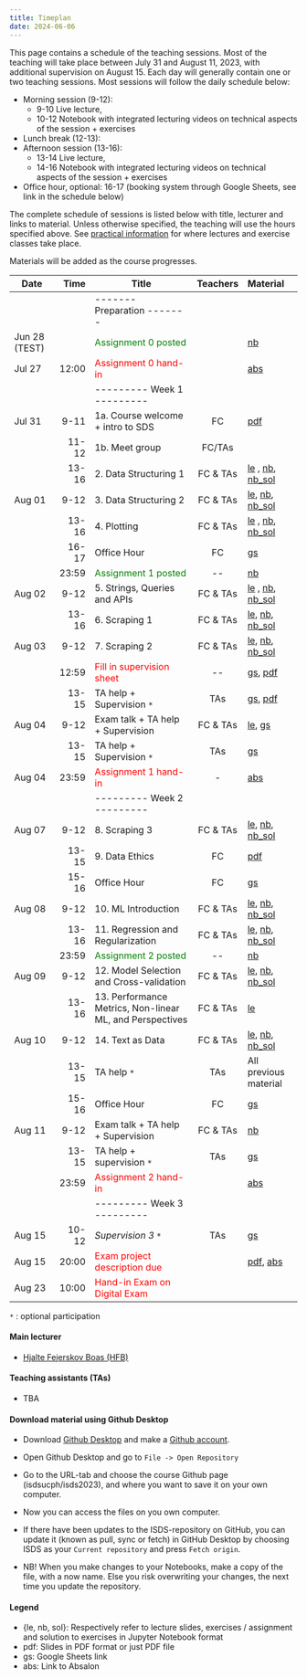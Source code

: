 ```yaml
---
title: Timeplan
date: 2024-06-06
---
```


This page contains a schedule of the teaching sessions. Most of the teaching will take place between July 31 and August 11, 2023, with additional supervision on August 15. Each day will generally contain one or two teaching sessions. Most sessions will follow the daily schedule below:

- Morning session (9-12):
  - 9-10 Live lecture,
  - 10-12 Notebook with integrated lecturing videos on technical aspects of the session + exercises
- Lunch break (12-13):
- Afternoon session (13-16):
  - 13-14 Live lecture,
  - 14-16 Notebook with integrated lecturing videos on technical aspects of the session + exercises
- Office hour, optional: 16-17 (booking system through Google Sheets, see link in the schedule below)

The complete schedule of sessions is listed below with title, lecturer and links to material. Unless otherwise specified, the teaching will use the hours specified above. See [practical information](/isds2023/page/practical/) for where lectures and exercise classes take place.

Materials will be added as the course progresses.

| Date   |                          Time | Title                                                   |  Teachers   | Material   |
| ------ | ----------------------------: | -------------------------------------------------------- | :---------: | :--------- |
|        |                               | -------   Preparation  -------                           |             |        |
| Jun 28 (TEST) |                               | <font color="green">Assignment 0 posted</font>           |             |  [nb](https://github.com/isdsucph/isds2023/blob/main/assignments/assignment0/assignment_0.ipynb)  |
| Jul 27 |                         12:00 | <font color="red">Assignment 0 hand-in</font>            |             |  [abs](https://absalon.ku.dk/courses/65412/assignments)     |
|        |                               | ---------   Week 1  ---------                            |             |        |
| Jul 31 |                          9-11 | 1a. Course welcome + intro to SDS                        | FC          |  [pdf](https://github.com/isdsucph/isds2023/blob/main/teaching_materials/module_1/lecture_1.pdf) |
|        |                         11-12 | 1b. Meet group                                           | FC/TAs      |        |
|        |                         13-16 | 2. Data Structuring 1                                    |  FC & TAs   |  [le](https://github.com/isdsucph/isds2023/blob/main/teaching_materials/module_2/module_2_slides.ipynb)    ,                     [nb](https://github.com/isdsucph/isds2023/blob/main/teaching_materials/module_2/module_2_exercises.ipynb), [nb_sol](https://github.com/isdsucph/isds2023/blob/main/teaching_materials/module_2/module_2_exercises_sol.ipynb) |
| Aug 01 |                          9-12 | 3. Data Structuring 2                                    |  FC & TAs   |  [le](https://github.com/isdsucph/isds2023/blob/main/teaching_materials/module_3/module_3_slides.ipynb), [nb](https://github.com/isdsucph/isds2023/blob/main/teaching_materials/module_3/module_3_exercises.ipynb), [nb_sol](https://github.com/isdsucph/isds2023/blob/main/teaching_materials/module_3/module_3_exercises_sol.ipynb) |
|        |                         13-16 | 4. Plotting                                              |  FC & TAs   | [le](https://github.com/isdsucph/isds2023/blob/main/teaching_materials/module_4/module_4_slides.ipynb)   ,  [nb](https://github.com/isdsucph/isds2023/blob/main/teaching_materials/module_4/module_4_exercises.ipynb), [nb_sol](https://github.com/isdsucph/isds2023/blob/main/teaching_materials/module_4/module_4_exercises_sol.ipynb) |
|        |                         16-17 | Office Hour                                              |     FC      | [gs](https://docs.google.com/spreadsheets/d/1RugKQKobPrSsaUeKQSCCydaVOU_bDUYRPt1UhWEj_DE/edit?usp=sharing) |
|        |                         23:59 | <font color="green">Assignment 1 posted</font>           |     --      | [nb](https://github.com/isdsucph/isds2023/blob/main/assignments/assignment1/assignment_1.ipynb)  |
| Aug 02 |                          9-12 | 5. Strings, Queries and APIs                             |  FC & TAs   | [le](https://github.com/isdsucph/isds2023/blob/main/teaching_materials/module_5/module_5_slides.ipynb) ,       [nb](https://github.com/isdsucph/isds2023/blob/main/teaching_materials/module_5/module_5_exercises.ipynb), [nb_sol](https://github.com/isdsucph/isds2023/blob/main/teaching_materials/module_5/module_5_exercises_sol.ipynb)   |
|        |                         13-16 | 6. Scraping 1                                            |  FC & TAs   | [le](https://github.com/isdsucph/isds2023/blob/main/teaching_materials/module_6/module_6_slides.ipynb),   [nb](https://github.com/isdsucph/isds2023/blob/main/teaching_materials/module_6/module_6_exercises.ipynb), [nb_sol](https://github.com/isdsucph/isds2023/blob/main/teaching_materials/module_6/module_6_exercises_sol.ipynb) |
| Aug 03 |                          9-12 | 7. Scraping 2                                            |  FC & TAs   | [le](https://github.com/isdsucph/isds2023/blob/main/teaching_materials/module_7/module_7_slides.ipynb),   [nb](https://github.com/isdsucph/isds2023/blob/main/teaching_materials/module_7/module_7_exercises.ipynb), [nb_sol](https://github.com/isdsucph/isds2023/blob/main/teaching_materials/module_7/module_7_exercises_sol.ipynb) |
|        |                         12:59 | <font color="red">Fill in supervision sheet</font>       |     --      | [gs](https://docs.google.com/spreadsheets/d/1HLhM4IqjEeq8Z7gIc8YsgCJxRc8U7DJ1WX7xN7DAfrY/edit?usp=sharing), [pdf](https://github.com/isdsucph/isds2023/blob/main/teaching_materials/supervision/supervision_sheet_1.pdf)  |
|        |                         13-15 | TA help + Supervision `*`                                |     TAs     | [gs](https://docs.google.com/spreadsheets/d/1HLhM4IqjEeq8Z7gIc8YsgCJxRc8U7DJ1WX7xN7DAfrY/edit?usp=sharing),  [pdf](https://github.com/isdsucph/isds2023/blob/main/teaching_materials/supervision/supervision_sheet_1.pdf)  |
| Aug 04 |                          9-12 | Exam talk + TA help + Supervision                        |  FC & TAs   | [le](https://github.com/isdsucph/isds2023/blob/main/teaching_materials/exam_talk/Exam_talk_1.ipynb), [gs](https://docs.google.com/spreadsheets/d/1HLhM4IqjEeq8Z7gIc8YsgCJxRc8U7DJ1WX7xN7DAfrY/edit?usp=sharing)       |
|        |                         13-15 | TA help + Supervision `*`                                |     TAs     | [gs](https://docs.google.com/spreadsheets/d/1HLhM4IqjEeq8Z7gIc8YsgCJxRc8U7DJ1WX7xN7DAfrY/edit?usp=sharing)        |
| Aug 04 |                         23:59 | <font color="red">Assignment 1 hand-in</font>            |      -      |  [abs](https://absalon.ku.dk/courses/65412/assignments)   |
|        |                               | ---------   Week 2  ---------                            |             |        |
| Aug 07 |                          9-12 | 8. Scraping 3                                            |  FC & TAs   | [le](https://github.com/isdsucph/isds2023/blob/main/teaching_materials/module_8/module_8_slides.ipynb),   [nb](https://github.com/isdsucph/isds2023/blob/main/teaching_materials/module_8/module_8_exercises.ipynb), [nb_sol](https://github.com/isdsucph/isds2023/blob/main/teaching_materials/module_8/module_8_exercises_sol.ipynb) |
|        |                         13-15 | 9. Data Ethics                                           |     FC      |  [pdf](https://github.com/isdsucph/isds2023/blob/main/teaching_materials/module_9/lecture_9.pdf) |
|        |                         15-16 | Office Hour                                              |     FC      | [gs](https://docs.google.com/spreadsheets/d/1RugKQKobPrSsaUeKQSCCydaVOU_bDUYRPt1UhWEj_DE/edit?usp=sharing) |
| Aug 08 |                          9-12 | 10. ML Introduction                                      |  FC & TAs   | [le](https://github.com/isdsucph/isds2023/blob/main/teaching_materials/module_10/module_10_slides.ipynb),   [nb](https://github.com/isdsucph/isds2023/blob/main/teaching_materials/module_10/module_10_exercises.ipynb), [nb_sol](https://github.com/isdsucph/isds2023/blob/main/teaching_materials/module_10/module_10_exercises_sol.ipynb) |
|        |                         13-16 | 11. Regression and Regularization                        |  FC & TAs   |  [le](https://github.com/isdsucph/isds2023/blob/main/teaching_materials/module_11/module_11_slides.ipynb),   [nb](https://github.com/isdsucph/isds2023/blob/main/teaching_materials/module_11/module_11_exercises.ipynb), [nb_sol](https://github.com/isdsucph/isds2023/blob/main/teaching_materials/module_11/module_11_exercises_sol.ipynb) |
|        |                         23:59 | <font color="green">Assignment 2 posted</font>           |     --      |  [nb](https://github.com/isdsucph/isds2023/blob/main/assignments/assignment2/assignments_2.ipynb) |
| Aug 09 |                          9-12 | 12. Model Selection and Cross-validation                 |  FC & TAs   |  [le](https://github.com/isdsucph/isds2023/blob/main/teaching_materials/module_12/module_12_slides.ipynb),   [nb](https://github.com/isdsucph/isds2023/blob/main/teaching_materials/module_12/module_12_exercises.ipynb), [nb_sol](https://github.com/isdsucph/isds2023/blob/main/teaching_materials/module_12/module_12_exercises_sol.ipynb) |
|        |                         13-16 | 13. Performance Metrics, Non-linear ML, and Perspectives |  FC & TAs   |  [le](https://github.com/isdsucph/isds2023/blob/main/teaching_materials/module_13/module_13_slides.ipynb) |
| Aug 10 |                          9-12 | 14. Text as Data                                         |  FC & TAs   |  [le](https://github.com/isdsucph/isds2023/blob/main/teaching_materials/module_14/module_14_slides.ipynb),   [nb](https://github.com/isdsucph/isds2023/blob/main/teaching_materials/module_14/module_14_exercises.ipynb), [nb_sol](https://github.com/isdsucph/isds2023/blob/main/teaching_materials/module_14/module_14_exercises_sol.ipynb) |
|        |                         13-15 | TA help `*`                                              |     TAs     | All previous material   |
|        |                         15-16 | Office Hour                                              |     FC      | [gs](https://docs.google.com/spreadsheets/d/1RugKQKobPrSsaUeKQSCCydaVOU_bDUYRPt1UhWEj_DE/edit?usp=sharing) |
| Aug 11 |                          9-12 | Exam talk + TA help  + Supervision                       |  FC & TAs   | [nb](https://github.com/isdsucph/isds2023/blob/main/teaching_materials/exam_talk/Exam_talk_2.ipynb)  |
|        |                         13-15 | TA help + supervision `*`                                |     TAs     |  [gs](https://docs.google.com/spreadsheets/d/1HLhM4IqjEeq8Z7gIc8YsgCJxRc8U7DJ1WX7xN7DAfrY/edit?usp=sharing)       |
|        |                         23:59 | <font color="red">Assignment 2 hand-in</font>            |             |  [abs](https://absalon.ku.dk/courses/65412/assignments)     |
|        |                               | ---------   Week 3  ---------                            |             |        |
| Aug 15 |                         10-12 | *Supervision 3* `*`                                      |      TAs    |  [gs](https://docs.google.com/spreadsheets/d/1HLhM4IqjEeq8Z7gIc8YsgCJxRc8U7DJ1WX7xN7DAfrY/edit?usp=sharing)         |
| Aug 15 |                         20:00 | <font color="red">Exam project description due</font>    |             |  [pdf](https://github.com/isdsucph/isds2023/blob/main/teaching_materials/exam/project_description.pdf), [abs](https://absalon.ku.dk/courses/65412/assignments) |
| Aug 23 |                         10:00 | <font color="red"> Hand-in Exam on Digital Exam </font>  |             |        |

`*` : optional participation

#### Main lecturer

- [Hjalte Fejerskov Boas (HFB)](https://www.hjalteboas.com/)

#### Teaching assistants (TAs)

- TBA

#### Download material using Github Desktop

- Download [Github Desktop](https://desktop.github.com/) and make a [Github account](https://github.com/).

- Open Github Desktop and go to `File -> Open Repository`

- Go to the URL-tab and choose the course Github page (isdsucph/isds2023), and where you want to save it on your own computer.

- Now you can access the files on you own computer.

- If there have been updates to the ISDS-repository on GitHub, you can update it (known as pull, sync or fetch) in GitHub Desktop by choosing ISDS as your `Current repository` and press `Fetch origin`.

- NB! When you make changes to your Notebooks, make a copy of the file, with a now name. Else you risk overwriting your changes, the next time you update the repository.

#### Legend

- {le, nb, sol}: Respectively refer to lecture slides, exercises / assignment and solution to exercises in Jupyter Notebook format
- pdf: Slides in PDF format or just PDF file
- gs: Google Sheets link
- abs: Link to Absalon
